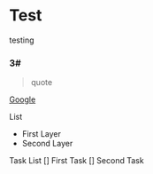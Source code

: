 # Test
testing

### 3#
> quote

[Google](https://www.google.com)

List
- First Layer
- Second Layer

Task List
[] First Task
[] Second Task
